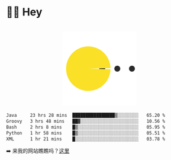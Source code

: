 
# 👋🏻 Hey
<div align="center">
	<br>
	<img src="https://raw.githubusercontent.com/Aniket965/Aniket965/master/pacman.svg?sanitize=true" width="200" height="200">
	<br>
</div>

<!--START_SECTION:waka-->
```text
Java     23 hrs 28 mins  ████████████████▒░░░░░░░░   65.20 % 
Groovy   3 hrs 48 mins   ██▓░░░░░░░░░░░░░░░░░░░░░░   10.56 % 
Bash     2 hrs 8 mins    █▒░░░░░░░░░░░░░░░░░░░░░░░   05.95 % 
Python   1 hr 58 mins    █▒░░░░░░░░░░░░░░░░░░░░░░░   05.51 % 
XML      1 hr 21 mins    █░░░░░░░░░░░░░░░░░░░░░░░░   03.78 % 
```
<!--END_SECTION:waka-->

 ➡️  来我的网站瞧瞧吗？[这里](https://www.shaolongfei.com)

